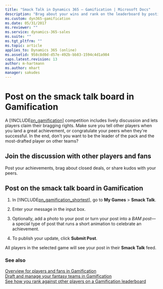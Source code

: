 ```yaml
---
title: "Smack Talk in Dynamics 365 – Gamification | Microsoft Docs"
description: "Brag about your wins and rank on the leaderboard by posting on the smack talk board."
ms.custom: dyn365-gamification
ms.date: 05/31/2017
ms.reviewer: ""
ms.service: dynamics-365-sales
ms.suite: ""
ms.tgt_pltfrm: ""
ms.topic: article
applies_to: Dynamics 365 (online)
ms.assetid: 958c8d0d-d57e-492b-bb83-1594c4d1a984
caps.latest.revision: 13
author: m-hartmann
ms.author: mhart
manager: sakudes
---
```

# Post on the smack talk board in Gamification

A [!INCLUDE[pn_gamification](../includes/pn-gamification.md)] competition includes lively discussion and lets players claim their bragging rights. Make sure you tell other players when you land a great achievement, or congratulate your peers when they're successful. In the end, don't you want to be the leader of the pack and the most-drafted player on other teams?  
  
## Join the discussion with other players and fans  
 Post your achievements, brag about closed deals, or share kudos with your peers.
  
## Post on the smack talk board in Gamification  
  
1.  In [!INCLUDE[pn_gamification_shortest](../includes/pn-gamification-shortest.md)], go to **My Games** > **Smack Talk**.  
  
2.  Enter your message in the input box.  
  
3.  Optionally, add a photo to your post or turn your post into a *BAM post*—a special type of post that runs a short animation to celebrate an achievement.  
  
4.  To publish your update, click **Submit Post**.  
  
 All players in the selected game will see your post in their **Smack Talk** feed.  
  
### See also

 [Overview for players and fans in Gamification](for-players-fans.md)  
 [Draft and manage your fantasy teams in Gamification](manage-fantasy-team.md)  
 [See how you rank against other players on a Gamification leaderboard](view-leaderboard.md)
